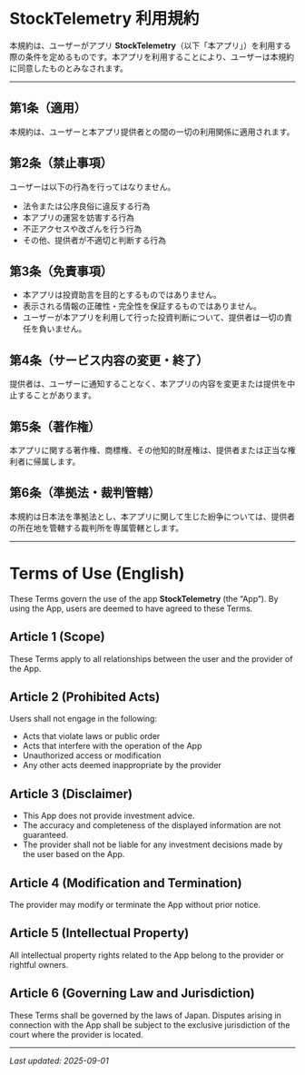 # StockTelemetry 利用規約

本規約は、ユーザーがアプリ **StockTelemetry**（以下「本アプリ」）を利用する際の条件を定めるものです。本アプリを利用することにより、ユーザーは本規約に同意したものとみなされます。

---

## 第1条（適用）
本規約は、ユーザーと本アプリ提供者との間の一切の利用関係に適用されます。

## 第2条（禁止事項）
ユーザーは以下の行為を行ってはなりません。
- 法令または公序良俗に違反する行為
- 本アプリの運営を妨害する行為
- 不正アクセスや改ざんを行う行為
- その他、提供者が不適切と判断する行為

## 第3条（免責事項）
- 本アプリは投資助言を目的とするものではありません。  
- 表示される情報の正確性・完全性を保証するものではありません。  
- ユーザーが本アプリを利用して行った投資判断について、提供者は一切の責任を負いません。  

## 第4条（サービス内容の変更・終了）
提供者は、ユーザーに通知することなく、本アプリの内容を変更または提供を中止することがあります。

## 第5条（著作権）
本アプリに関する著作権、商標権、その他知的財産権は、提供者または正当な権利者に帰属します。

## 第6条（準拠法・裁判管轄）
本規約は日本法を準拠法とし、本アプリに関して生じた紛争については、提供者の所在地を管轄する裁判所を専属管轄とします。

---

# Terms of Use (English)

These Terms govern the use of the app **StockTelemetry** (the “App”). By using the App, users are deemed to have agreed to these Terms.

## Article 1 (Scope)
These Terms apply to all relationships between the user and the provider of the App.

## Article 2 (Prohibited Acts)
Users shall not engage in the following:
- Acts that violate laws or public order
- Acts that interfere with the operation of the App
- Unauthorized access or modification
- Any other acts deemed inappropriate by the provider

## Article 3 (Disclaimer)
- This App does not provide investment advice.  
- The accuracy and completeness of the displayed information are not guaranteed.  
- The provider shall not be liable for any investment decisions made by the user based on the App.  

## Article 4 (Modification and Termination)
The provider may modify or terminate the App without prior notice.

## Article 5 (Intellectual Property)
All intellectual property rights related to the App belong to the provider or rightful owners.

## Article 6 (Governing Law and Jurisdiction)
These Terms shall be governed by the laws of Japan. Disputes arising in connection with the App shall be subject to the exclusive jurisdiction of the court where the provider is located.

---

_Last updated: 2025-09-01_

